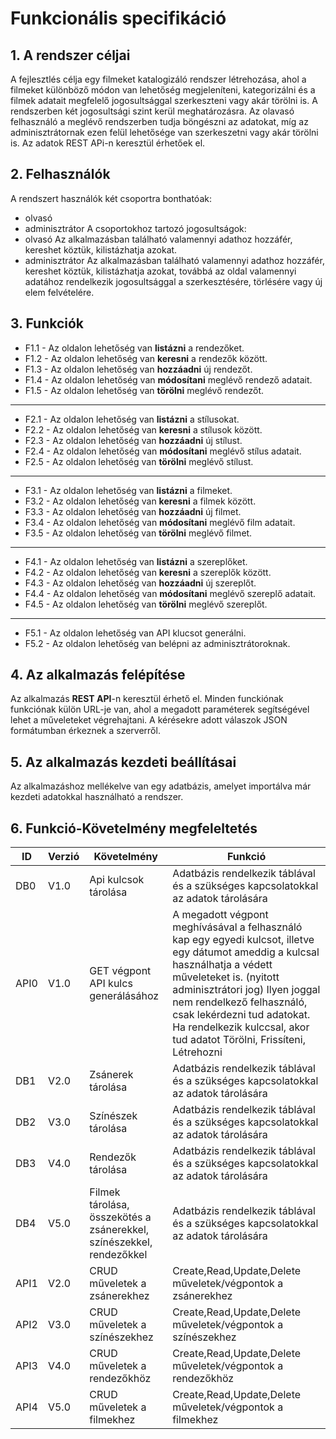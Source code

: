 # Funkcionális specifikáció

## 1. A rendszer céljai

A fejlesztlés célja egy filmeket katalogizáló rendszer létrehozása, ahol a filmeket különböző módon van lehetőség megjeleníteni, kategorizálni és a filmek adatait megfelelő jogosultsággal szerkeszteni vagy akár törölni is.
A rendszerben két jogosultsági szint kerül meghatározásra. Az olavasó felhasználó a meglévő rendszerben tudja böngészni az adatokat, míg az adminisztrátornak ezen felül lehetősége van szerkeszetni vagy akár törölni is. Az adatok REST APi-n keresztül érhetőek el.

## 2. Felhasználók

A rendszert használók két csoportra bonthatóak:

- olvasó
- adminisztrátor
  A csoportokhoz tartozó jogosultságok:
- olvasó
  Az alkalmazásban található valamennyi adathoz hozzáfér, kereshet köztük, kilistázhatja azokat.
- adminisztrátor
  Az alkalmazásban található valamennyi adathoz hozzáfér, kereshet köztük, kilistázhatja azokat, továbbá az oldal valamennyi adatához rendelkezik jogosultsággal a szerkesztésére, törlésére vagy új elem felvételére.

## 3. Funkciók

- F1.1 - Az oldalon lehetőség van **listázni** a rendezőket.
- F1.2 - Az oldalon lehetőség van **keresni** a rendezők között.
- F1.3 - Az oldalon lehetőség van **hozzáadni** új rendezőt.
- F1.4 - Az oldalon lehetőség van **módosítani** meglévő rendező adatait.
- F1.5 - Az oldalon lehetőség van **törölni** meglévő rendezőt.

---

- F2.1 - Az oldalon lehetőség van **listázni** a stílusokat.
- F2.2 - Az oldalon lehetőség van **keresni** a stílusok között.
- F2.3 - Az oldalon lehetőség van **hozzáadni** új stílust.
- F2.4 - Az oldalon lehetőség van **módosítani** meglévő stílus adatait.
- F2.5 - Az oldalon lehetőség van **törölni** meglévő stílust.

---

- F3.1 - Az oldalon lehetőség van **listázni** a filmeket.
- F3.2 - Az oldalon lehetőség van **keresni** a filmek között.
- F3.3 - Az oldalon lehetőség van **hozzáadni** új filmet.
- F3.4 - Az oldalon lehetőség van **módosítani** meglévő film adatait.
- F3.5 - Az oldalon lehetőség van **törölni** meglévő filmet.

---

- F4.1 - Az oldalon lehetőség van **listázni** a szereplőket.
- F4.2 - Az oldalon lehetőség van **keresni** a szereplők között.
- F4.3 - Az oldalon lehetőség van **hozzáadni** új szereplőt.
- F4.4 - Az oldalon lehetőség van **módosítani** meglévő szereplő adatait.
- F4.5 - Az oldalon lehetőség van **törölni** meglévő szereplőt.

---

- F5.1 - Az oldalon lehetőség van API klucsot generálni.
- F5.2 - Az oldalon lehetőség van belépni az adminisztrátoroknak.

## 4. Az alkalmazás felépítése

Az alkalmazás **REST API**-n keresztül érhető el.
Minden funckiónak funkciónak külön URL-je van, ahol a megadott paraméterek segítségével lehet a műveleteket végrehajtani. A kérésekre adott válaszok JSON formátumban érkeznek a szerverről.

## 5. Az alkalmazás kezdeti beállításai

Az alkalmazáshoz mellékelve van egy adatbázis, amelyet importálva már kezdeti adatokkal használható a rendszer.

## 6. Funkció-Követelmény megfeleltetés

| ID   | Verzió | Követelmény                                                          | Funkció                                                                                                                                                                                                                                                                                                                         |
| ---- | ------ | -------------------------------------------------------------------- | ------------------------------------------------------------------------------------------------------------------------------------------------------------------------------------------------------------------------------------------------------------------------------------------------------------------------------- |
| DB0  | V1.0   | Api kulcsok tárolása                                                 | Adatbázis rendelkezik táblával és a szükséges kapcsolatokkal az adatok tárolására                                                                                                                                                                                                                                               |
| API0 | V1.0   | GET végpont API kulcs generálásához                                  | A megadott végpont meghívásával a felhasználó kap egy egyedi kulcsot, illetve egy dátumot ameddig a kulcsal használhatja a védett műveleteket is. (nyitott adminisztrátori jog) Ilyen joggal nem rendelkező felhasználó, csak lekérdezni tud adatokat. Ha rendelkezik kulccsal, akor tud adatot Törölni, Frissíteni, Létrehozni |
| DB1  | V2.0   | Zsánerek tárolása                                                    | Adatbázis rendelkezik táblával és a szükséges kapcsolatokkal az adatok tárolására                                                                                                                                                                                                                                               |
| DB2  | V3.0   | Színészek tárolása                                                   | Adatbázis rendelkezik táblával és a szükséges kapcsolatokkal az adatok tárolására                                                                                                                                                                                                                                               |
| DB3  | V4.0   | Rendezők tárolása                                                    | Adatbázis rendelkezik táblával és a szükséges kapcsolatokkal az adatok tárolására                                                                                                                                                                                                                                               |
| DB4  | V5.0   | Filmek tárolása, összekötés a zsánerekkel, színészekkel, rendezőkkel | Adatbázis rendelkezik táblával és a szükséges kapcsolatokkal az adatok tárolására                                                                                                                                                                                                                                               |
| API1 | V2.0   | CRUD műveletek a zsánerekhez                                         | Create,Read,Update,Delete műveletek/végpontok a zsánerekhez                                                                                                                                                                                                                                                                     |
| API2 | V3.0   | CRUD műveletek a színészekhez                                        | Create,Read,Update,Delete műveletek/végpontok a színészekhez                                                                                                                                                                                                                                                                    |
| API3 | V4.0   | CRUD műveletek a rendezőkhöz                                         | Create,Read,Update,Delete műveletek/végpontok a rendezőkhöz                                                                                                                                                                                                                                                                     |
| API4 | V5.0   | CRUD műveletek a filmekhez                                           | Create,Read,Update,Delete műveletek/végpontok a filmekhez                                                                                                                                                                                                                                                                       |
